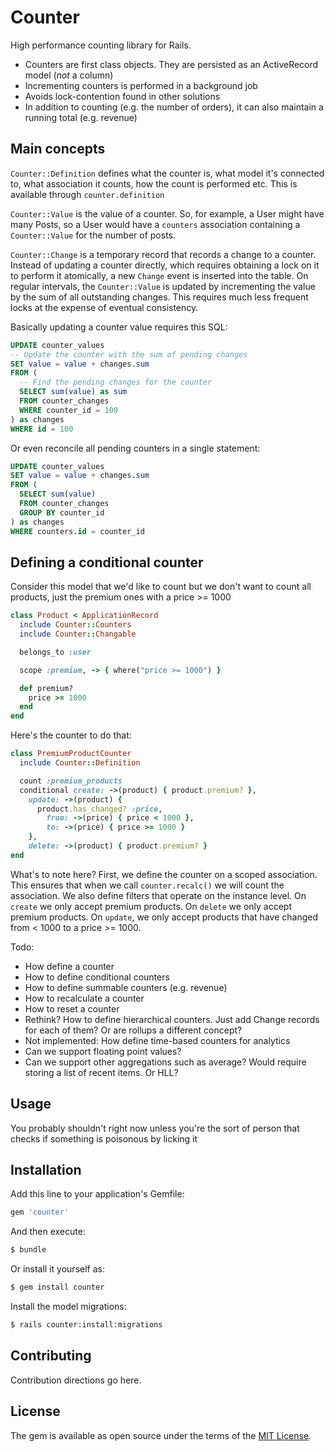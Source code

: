 # Counter
High performance counting library for Rails.

- Counters are first class objects. They are persisted as an ActiveRecord model (_not_ a column)
- Incrementing counters is performed in a background job
- Avoids lock-contention found in other solutions
- In addition to counting (e.g. the number of orders), it can also maintain a running total (e.g. revenue)

## Main concepts

`Counter::Definition` defines what the counter is, what model it's connected to, what association it counts, how the count is performed etc. This is available through `counter.definition`

`Counter::Value` is the value of a counter. So, for example, a User might have many Posts, so a User would have a `counters` association containing a `Counter::Value` for the number of posts.

`Counter::Change` is a temporary record that records a change to a counter. Instead of updating a counter directly, which requires obtaining a lock on it to perform it atomically, a new `Change` event is inserted into the table. On regular intervals, the `Counter::Value` is updated by incrementing the value by the sum of all outstanding changes. This requires much less frequent locks at the expense of eventual consistency.

Basically updating a counter value requires this SQL:

```sql
UPDATE counter_values
-- Update the counter with the sum of pending changes
SET value = value + changes.sum
FROM (
  -- Find the pending changes for the counter
  SELECT sum(value) as sum
  FROM counter_changes
  WHERE counter_id = 100
) as changes
WHERE id = 100
```

Or even reconcile all pending counters in a single statement:

```sql
UPDATE counter_values
SET value = value + changes.sum
FROM (
  SELECT sum(value)
  FROM counter_changes
  GROUP BY counter_id
) as changes
WHERE counters.id = counter_id
```

## Defining a conditional counter

Consider this model that we'd like to count but we don't want to count all products, just the premium ones with a price >= 1000

```ruby
class Product < ApplicationRecord
  include Counter::Counters
  include Counter::Changable

  belongs_to :user

  scope :premium, -> { where("price >= 1000") }

  def premium?
    price >= 1000
  end
end
```

Here's the counter to do that:

```ruby
class PremiumProductCounter
  include Counter::Definition

  count :premium_products
  conditional create: ->(product) { product.premium? },
    update: ->(product) {
      product.has_changed? :price,
        from: ->(price) { price < 1000 },
        to: ->(price) { price >= 1000 }
    },
    delete: ->(product) { product.premium? }
end
```

What's to note here? First, we define the counter on a scoped association. This ensures that when we call `counter.recalc()` we will count the association. We also define filters that operate on the instance level. On `create` we only accept premium products. On `delete` we only accept premium products. On `update`, we only accept products that have changed from < 1000 to a price >= 1000.

Todo:
- How define a counter
- How to define conditional counters
- How to define summable counters (e.g. revenue)
- How to recalculate a counter
- How to reset a counter
- Rethink? How to define hierarchical counters. Just add Change records for each of them? Or are rollups a different concept?
- Not implemented: How define time-based counters for analytics
- Can we support floating point values?
- Can we support other aggregations such as average? Would require storing a list of recent items. Or HLL?
## Usage
You probably shouldn't right now unless you're the sort of person that checks if something is poisonous by licking it

## Installation
Add this line to your application's Gemfile:

```ruby
gem 'counter'
```

And then execute:
```bash
$ bundle
```

Or install it yourself as:
```bash
$ gem install counter
```

Install the model migrations:
```bash
$ rails counter:install:migrations
```

## Contributing
Contribution directions go here.

## License
The gem is available as open source under the terms of the [MIT License](https://opensource.org/licenses/MIT).
